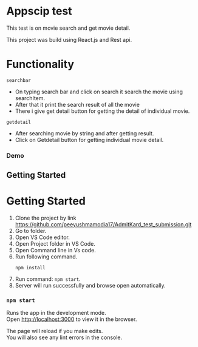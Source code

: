 # Appscip test

This test is on movie search and get movie detail.

This project was build using React.js and Rest api.


# Functionality

`searchbar`

* On typing search bar and click on search it search the movie using searchItem.
* After that it print the search result of all the movie
* There i give get detail button for getting the detail of individual movie.

`getdetail`

* After searching movie by string and after getting result.
* Click on Getdetail button for getting individual movie detail.

### Demo


## Getting Started
# Getting Started
1. Clone the project by link https://github.com/peeyushmamodia17/AdmitKard_test_submission.git
2. Go to folder.
3. Open VS Code editor.
4. Open Project folder in VS Code.
5. Open Command line in Vs code.
6. Run following command.
    ``` 
    npm install
    ```
7. Run command: `npm start`.
8. Server will run successfully and browse open automatically.


### `npm start`

Runs the app in the development mode.<br />
Open [http://localhost:3000](http://localhost:3000) to view it in the browser.

The page will reload if you make edits.<br />
You will also see any lint errors in the console.

